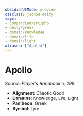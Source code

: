 ```yaml
---
obsidianUIMode: preview
cssclass: json5e-deity
tags:
- compendium/src/phb
- deity/greek
- domain/knowledge
- domain/life
- domain/light
aliases: ["Apollo"]
---
```

# Apollo
*Source: Player's Handbook p. 298* 

- **Alignment**: Chaotic Good
- **Domains**: Knowledge, Life, Light
- **Pantheon**: Greek
- **Symbol**: Lyre